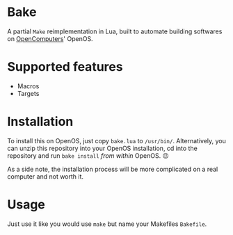 # Bake
A partial `Make` reimplementation in Lua, built to automate building softwares on [OpenComputers](https://www.curseforge.com/minecraft/mc-mods/opencomputers)' OpenOS.

# Supported features
- Macros
- Targets

# Installation
To install this on OpenOS, just copy `bake.lua` to `/usr/bin/`.
Alternatively, you can unzip this repository into your OpenOS installation, cd into the repository and run `bake install` *from within* OpenOS. :wink:

As a side note, the installation process will be more complicated on a real computer and not worth it.

# Usage
Just use it like you would use `make` but name your Makefiles `Bakefile`.
